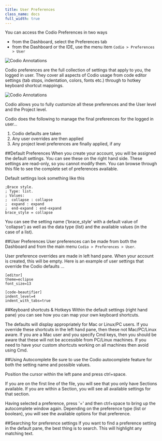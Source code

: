 ```yaml
---
title: User Preferences
class_name: docs
full_width: true
---
```


You can access the Codio Preferences in two ways

- from the Dashboard, select the Preferences tab
- from the Dashboard or the IDE, use the menu item `Codio > Preferences > User`

![Codio Annotations](/img/docs/prefs-menu.png)

Codio preferences are the full collection of settings that apply to you, the logged in user. They cover all aspects of Codio usage from code editor settings (tab stops, indentation, colors, fonts etc.) through to hotkey keyboard shortcut mappings.

![Codio Annotations](/img/docs/prefs-user.png)

Codio allows you to fully customize all these preferences and the User level and the Project level.

Codio does the following to manage the final preferences for the logged in user...

1. Codio defaults are taken
2. Any user overrides are then applied
3. Any project level preferences are finally applied, if any

##Default Preferences
When you create your account, you will be assigned the default settings. You can see these on the right hand side. These settings are read-only, so you cannot modify them. You can browse through this file to see the complete set of preferences available.

Default settings look something like this

	;Brace style.
	; Type: list.
	; Values:
	;  collapse : collapse
	;  expand : expand
	;  end-expand : end-expand
	brace_style = collapse

You can see the setting name ('brace_style' with a default value of 'collapse') as well as the data type (list) and the available values (in the case of a list).

##User Preferences
User preferences can be made from both the Dashboard and from the main menu `Codio > Preferences > User`.

User preference overrides are made in left hand pane. When your account is created, this will be empty. Here is an example of user settings that override the Codio defaults ...

	[editor]
	theme=eclipse
	font_size=13

	[code-beautifier]
	indent_level=4
	indent_with_tabs=true

##Keyboard shortcuts & Hotkeys
Within the default settings (right hand pane) you can see how you can map your own keyboard shortcuts.

The defaults will display appropriately for Mac or Linux/PC users. If you override these shortcuts in the left hand pane, then these not Mac/PC/Linux aware. If you are a Mac user and you specify Cmd keys, then you should be aware that these will not be accessible from PC/Linux machines. If you need to have your custom shortcuts working on all machines then avoid using Cmd.

##Using Autocomplete
Be sure to use the Codio autocomplete feature for both the setting name and possible values.

Position the cursor within the left pane and press ctrl+space.

If you are on the first line of the file, you will see that you only have Sections available. If you are within a Section, you will see all available settings for that section.

Having selected a preference, press '=' and then ctrl+space to bring up the autocomplete window again. Depending on the preference type (list or boolean), you will see the available options for that preference.


##Searching for preference settings
If you want to find a preference setting in the default pane, the best thing is to search. This will highlight any matching text.

